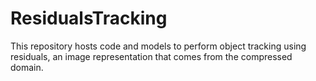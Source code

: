 # ResidualsTracking
This repository hosts code and models to perform object tracking using residuals, an image representation that comes from the compressed domain.
